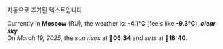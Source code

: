
자동으로 추가된 텍스트입니다.

<!--START_SECTION:weather:moscow-->
Currently in **Moscow** (RU), the weather is: **-4.1°C** (feels like **-9.3°C**), ***clear sky***<br/>
On *March 19, 2025*, the *sun rises* at 🌅**06:34** and *sets* at 🌇**18:40**.
<!--END_SECTION:weather-->
